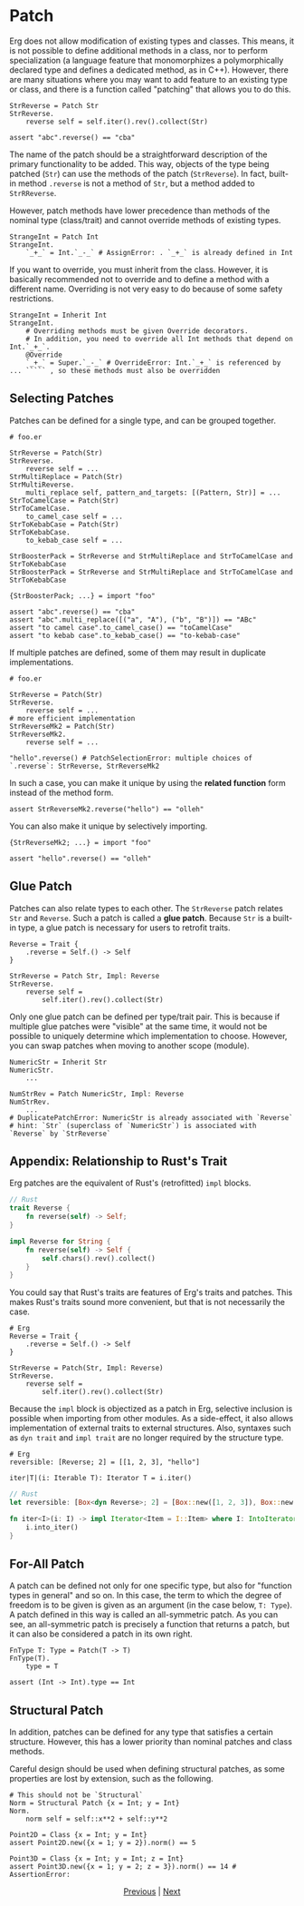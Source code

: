 # Patch

Erg does not allow modification of existing types and classes.
This means, it is not possible to define additional methods in a class, nor to perform specialization (a language feature that monomorphizes a polymorphically declared type and defines a dedicated method, as in C++).
However, there are many situations where you may want to add feature to an existing type or class, and there is a function called "patching" that allows you to do this.

```erg
StrReverse = Patch Str
StrReverse.
    reverse self = self.iter().rev().collect(Str)

assert "abc".reverse() == "cba"
```

The name of the patch should be a straightforward description of the primary functionality to be added.
This way, objects of the type being patched (`Str`) can use the methods of the patch (`StrReverse`).
In fact, built-in method `.reverse` is not a method of `Str`, but a method added to `StrRReverse`.

However, patch methods have lower precedence than methods of the nominal type (class/trait) and cannot override methods of existing types.

```erg
StrangeInt = Patch Int
StrangeInt.
    `_+_` = Int.`_-_` # AssignError: . `_+_` is already defined in Int
```

If you want to override, you must inherit from the class.
However, it is basically recommended not to override and to define a method with a different name.
Overriding is not very easy to do because of some safety restrictions.

```erg
StrangeInt = Inherit Int
StrangeInt.
    # Overriding methods must be given Override decorators.
    # In addition, you need to override all Int methods that depend on Int.`_+_`.
    @Override
    `_+_` = Super.`_-_` # OverrideError: Int.`_+_` is referenced by ... ````` , so these methods must also be overridden
```

## Selecting Patches

Patches can be defined for a single type, and can be grouped together.

```erg
# foo.er

StrReverse = Patch(Str)
StrReverse.
    reverse self = ...
StrMultiReplace = Patch(Str)
StrMultiReverse.
    multi_replace self, pattern_and_targets: [(Pattern, Str)] = ...
StrToCamelCase = Patch(Str)
StrToCamelCase.
    to_camel_case self = ...
StrToKebabCase = Patch(Str)
StrToKebabCase.
    to_kebab_case self = ...

StrBoosterPack = StrReverse and StrMultiReplace and StrToCamelCase and StrToKebabCase
StrBoosterPack = StrReverse and StrMultiReplace and StrToCamelCase and StrToKebabCase
```

```erg
{StrBoosterPack; ...} = import "foo"

assert "abc".reverse() == "cba"
assert "abc".multi_replace([("a", "A"), ("b", "B")]) == "ABc"
assert "to camel case".to_camel_case() == "toCamelCase"
assert "to kebab case".to_kebab_case() == "to-kebab-case"
```

If multiple patches are defined, some of them may result in duplicate implementations.

```erg
# foo.er

StrReverse = Patch(Str)
StrReverse.
    reverse self = ...
# more efficient implementation
StrReverseMk2 = Patch(Str)
StrReverseMk2.
    reverse self = ...

"hello".reverse() # PatchSelectionError: multiple choices of `.reverse`: StrReverse, StrReverseMk2
```

In such a case, you can make it unique by using the __related function__ form instead of the method form.

```erg
assert StrReverseMk2.reverse("hello") == "olleh"
```

You can also make it unique by selectively importing.

```erg
{StrReverseMk2; ...} = import "foo"

assert "hello".reverse() == "olleh"
```

## Glue Patch

Patches can also relate types to each other. The `StrReverse` patch relates `Str` and `Reverse`.
Such a patch is called a __glue patch__.
Because `Str` is a built-in type, a glue patch is necessary for users to retrofit traits.

```erg
Reverse = Trait {
    .reverse = Self.() -> Self
}

StrReverse = Patch Str, Impl: Reverse
StrReverse.
    reverse self =
        self.iter().rev().collect(Str)
```

Only one glue patch can be defined per type/trait pair.
This is because if multiple glue patches were "visible" at the same time, it would not be possible to uniquely determine which implementation to choose.
However, you can swap patches when moving to another scope (module).

```erg
NumericStr = Inherit Str
NumericStr.
    ...

NumStrRev = Patch NumericStr, Impl: Reverse
NumStrRev.
    ...
# DuplicatePatchError: NumericStr is already associated with `Reverse`
# hint: `Str` (superclass of `NumericStr`) is associated with `Reverse` by `StrReverse`
```

## Appendix: Relationship to Rust's Trait

Erg patches are the equivalent of Rust's (retrofitted) `impl` blocks.

```rust
// Rust
trait Reverse {
    fn reverse(self) -> Self;
}

impl Reverse for String {
    fn reverse(self) -> Self {
        self.chars().rev().collect()
    }
}
```

You could say that Rust's traits are features of Erg's traits and patches. This makes Rust's traits sound more convenient, but that is not necessarily the case.

```erg
# Erg
Reverse = Trait {
    .reverse = Self.() -> Self
}

StrReverse = Patch(Str, Impl: Reverse)
StrReverse.
    reverse self =
        self.iter().rev().collect(Str)
```

Because the `impl` block is objectized as a patch in Erg, selective inclusion is possible when importing from other modules. As a side-effect, it also allows implementation of external traits to external structures.
Also, syntaxes such as `dyn trait` and `impl trait` are no longer required by the structure type.

```erg
# Erg
reversible: [Reverse; 2] = [[1, 2, 3], "hello"]

iter|T|(i: Iterable T): Iterator T = i.iter()
```

```rust
// Rust
let reversible: [Box<dyn Reverse>; 2] = [Box::new([1, 2, 3]), Box::new("hello")];

fn iter<I>(i: I) -> impl Iterator<Item = I::Item> where I: IntoIterator {
    i.into_iter()
}
```

## For-All Patch

A patch can be defined not only for one specific type, but also for "function types in general" and so on.
In this case, the term to which the degree of freedom is to be given is given as an argument (in the case below, `T: Type`). A patch defined in this way is called an all-symmetric patch.
As you can see, an all-symmetric patch is precisely a function that returns a patch, but it can also be considered a patch in its own right.

```erg
FnType T: Type = Patch(T -> T)
FnType(T).
    type = T

assert (Int -> Int).type == Int
```

## Structural Patch

In addition, patches can be defined for any type that satisfies a certain structure.
However, this has a lower priority than nominal patches and class methods.

Careful design should be used when defining structural patches, as some properties are lost by extension, such as the following.

```erg
# This should not be `Structural`
Norm = Structural Patch {x = Int; y = Int}
Norm.
    norm self = self::x**2 + self::y**2

Point2D = Class {x = Int; y = Int}
assert Point2D.new({x = 1; y = 2}).norm() == 5

Point3D = Class {x = Int; y = Int; z = Int}
assert Point3D.new({x = 1; y = 2; z = 3}).norm() == 14 # AssertionError:
```

<p align='center'>
    <a href='./06_nst_vs_sst.md'>Previous</a> | <a href='./08_value.md'>Next</a>
</p>
